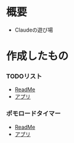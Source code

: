 # 概要
- Claudeの遊び場

# 作成したもの

### TODOリスト
- [ReadMe](https://easy-going-engineer.github.io/ai-agent-poc/Claude/todo-app/)
- [アプリ](https://easy-going-engineer.github.io/ai-agent-poc/Claude/todo-app/src)

### ポモロードタイマー
- [ReadMe](https://easy-going-engineer.github.io/ai-agent-poc/Claude/pomodoro-timer-app/)
- [アプリ](https://easy-going-engineer.github.io/ai-agent-poc/Claude/pomodoro-timer-app/src)
